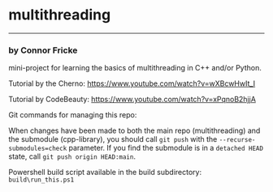 # multithreading
---
### by Connor Fricke

mini-project for learning the basics of multithreading in C++ and/or Python.

Tutorial by the Cherno: https://www.youtube.com/watch?v=wXBcwHwIt_I

Tutorial by CodeBeauty: https://www.youtube.com/watch?v=xPqnoB2hjjA

Git commands for managing this repo:

When changes have been made to both the main repo (multithreading) and the submodule (cpp-library),
you should call `git push` with the `--recurse-submodules=check` parameter. If you find the submodule is in a
`detached HEAD` state, call `git push origin HEAD:main`.

Powershell build script available in the build subdirectory: `build\run_this.ps1`

